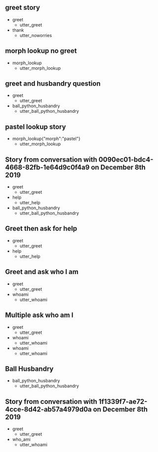 ## greet story
* greet
    - utter_greet
* thank
    - utter_noworries

## morph lookup no greet
* morph_lookup
    - utter_morph_lookup

## greet and husbandry question
* greet
    - utter_greet
* ball_python_husbandry
    - utter_ball_python_husbandry

## pastel lookup story
* morph_lookup{"morph":"pastel"}
    - utter_morph_lookup

## Story from conversation with 0090ec01-bdc4-4668-82fb-1e64d9c0f4a9 on December 8th 2019

* greet
    - utter_greet
* help
    - utter_help
* ball_python_husbandry
    - utter_ball_python_husbandry

## Greet then ask for help

* greet
    - utter_greet
* help
    - utter_help

## Greet and ask who I am

* greet
    - utter_greet
* whoami
    - utter_whoami

## Multiple ask who am I

* greet
    - utter_greet
* whoami
    - utter_whoami
* whoami
    - utter_whoami

## Ball Husbandry

* ball_python_husbandry
    - utter_ball_python_husbandry

## Story from conversation with 1f1339f7-ae72-4cce-8d42-ab57a4979d0a on December 8th 2019

* greet
    - utter_greet
* who_ami
    - utter_whoami
